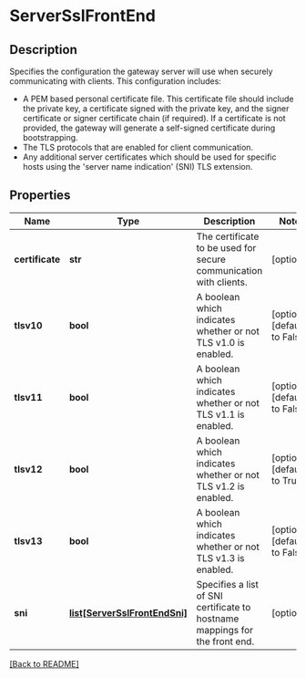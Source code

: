 # ServerSslFrontEnd

## Description

Specifies the configuration the gateway server will use when securely
communicating with clients. This configuration includes:
  * A PEM based personal certificate file.   This certificate file
    should include the private key, a certificate signed with the
    private key, and the signer certificate or signer certificate
    chain (if required).  If a certificate is not provided, the 
    gateway will generate a self-signed certificate during 
    bootstrapping.
  * The TLS protocols that are enabled for client communication.
  * Any additional server certificates which should be used for
    specific hosts using the 'server name indication' (SNI) TLS
    extension.


## Properties

Name | Type | Description | Notes
------------ | ------------- | ------------- | -------------
**certificate** | **str** | The certificate to be used for secure communication with clients.  | [optional] 
**tlsv10** | **bool** | A boolean which indicates whether or not TLS v1.0 is enabled.  | [optional] [default to False]
**tlsv11** | **bool** | A boolean which indicates whether or not TLS v1.1 is enabled.  | [optional] [default to False]
**tlsv12** | **bool** | A boolean which indicates whether or not TLS v1.2 is enabled.  | [optional] [default to True]
**tlsv13** | **bool** | A boolean which indicates whether or not TLS v1.3 is enabled.  | [optional] [default to False]
**sni** | [**list[ServerSslFrontEndSni]**](ServerSslFrontEndSni.md) | Specifies a list of SNI certificate to hostname mappings for the front end.  | [optional] 

[[Back to README]](../README.md)



